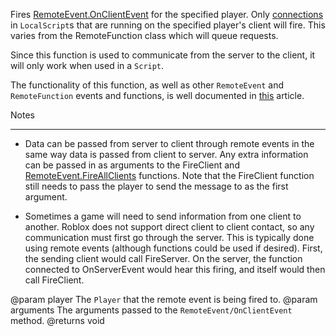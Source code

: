 Fires [RemoteEvent.OnClientEvent](https://developer.roblox.com/api-reference/event/RemoteEvent/OnClientEvent) for the specified player.  Only [connections][1] in `LocalScript`s that are running on the specified player's client will fire. This varies from the RemoteFunction class which will queue requests.

Since this function is used to communicate from the server to the client, it will only work when used in a `Script`.

The functionality of this function, as well as other `RemoteEvent` and `RemoteFunction` events and functions, is well documented in [this][2] article.

Notes

----------

 - Data can be passed from server to client through remote events in the same way data is passed from client to server. Any extra information can be passed in as arguments to the FireClient and [RemoteEvent.FireAllClients](https://developer.roblox.com/api-reference/function/RemoteEvent/FireAllClients) functions. Note that the FireClient function still needs to pass the player to send the message to as the first argument.

 - Sometimes a game will need to send information from one client to another. Roblox does not support direct client to client contact, so any communication must first go through the server. This is typically done using remote events (although functions could be used if desired). First, the sending client would call FireServer. On the server, the function connected to OnServerEvent would hear this firing, and itself would then call FireClient.

[1]: https://developer.roblox.com/api-reference/datatype/RBXScriptConnection

[2]: https://developer.roblox.com/articles/Remote-Functions-and-Events
@param player The `Player` that the remote event is being fired to.
@param arguments The arguments passed to the `RemoteEvent/OnClientEvent` method.
@returns void